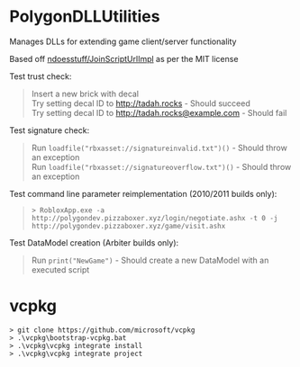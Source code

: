 # PolygonDLLUtilities
Manages DLLs for extending game client/server functionality 

Based off [ndoesstuff/JoinScriptUrlImpl](https://github.com/ndoesstuff/JoinScriptUrlImpl) as per the MIT license

Test trust check:  
> Insert a new brick with decal  
> Try setting decal ID to http://tadah.rocks - Should succeed  
> Try setting decal ID to http://tadah.rocks@example.com - Should fail  

Test signature check:  
> Run `loadfile("rbxasset://signatureinvalid.txt")()` - Should throw an exception  
> Run `loadfile("rbxasset://signatureoverflow.txt")()` - Should throw an exception  

Test command line parameter reimplementation (2010/2011 builds only):  
> `> RobloxApp.exe -a http://polygondev.pizzaboxer.xyz/login/negotiate.ashx -t 0 -j http://polygondev.pizzaboxer.xyz/game/visit.ashx`

Test DataModel creation (Arbiter builds only):  
> Run `print("NewGame")` - Should create a new DataModel with an executed script  

# vcpkg
```
> git clone https://github.com/microsoft/vcpkg
> .\vcpkg\bootstrap-vcpkg.bat
> .\vcpkg\vcpkg integrate install
> .\vcpkg\vcpkg integrate project
```
